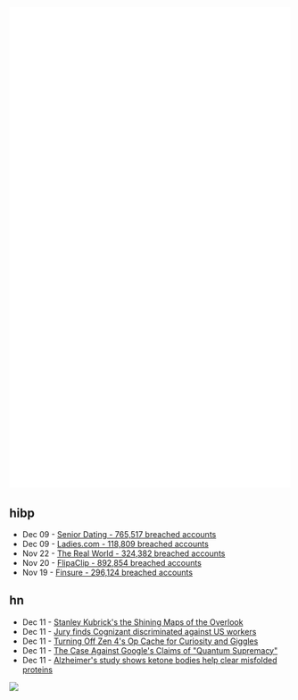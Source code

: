 ![Metrics](https://raw.githubusercontent.com/phixion/phixion/master/metrics.svg)

## hibp

<!--
for https://github.com/phixion/phixion/blob/main/.github/workflows/feeds.yml
-->
<!--START_SECTION:haveibeenpwnd-->
- Dec 09 - [Senior Dating - 765,517 breached accounts](https://haveibeenpwned.com/PwnedWebsites#SeniorDating)
- Dec 09 - [Ladies.com - 118,809 breached accounts](https://haveibeenpwned.com/PwnedWebsites#Ladies)
- Nov 22 - [The Real World - 324,382 breached accounts](https://haveibeenpwned.com/PwnedWebsites#TheRealWorld)
- Nov 20 - [FlipaClip - 892,854 breached accounts](https://haveibeenpwned.com/PwnedWebsites#FlipaClip)
- Nov 19 - [Finsure - 296,124 breached accounts](https://haveibeenpwned.com/PwnedWebsites#Finsure)
<!--END_SECTION:haveibeenpwnd-->

## hn

<!--
for https://github.com/phixion/phixion/blob/main/.github/workflows/feeds.yml
-->
<!--START_SECTION:hn-->
- Dec 11 - [Stanley Kubrick's the Shining Maps of the Overlook](https://idyllopuspress.com/idyllopus/film/sh_maps.htm)
- Dec 11 - [Jury finds Cognizant discriminated against US workers](https://www.bloomberg.com/graphics/2024-cognizant-h1b-visas-discriminates-us-workers/)
- Dec 11 - [Turning Off Zen 4's Op Cache for Curiosity and Giggles](https://chipsandcheese.com/p/turning-off-zen-4s-op-cache-for-curiosity)
- Dec 11 - [The Case Against Google's Claims of "Quantum Supremacy"](https://gilkalai.wordpress.com/2024/12/09/the-case-against-googles-claims-of-quantum-supremacy-a-very-short-introduction/)
- Dec 11 - [Alzheimer's study shows ketone bodies help clear misfolded proteins](https://www.genengnews.com/topics/translational-medicine/ketone-body-role-in-regulating-misfolded-proteins-may-inform-strategies-targeting-aging-alzheimers-disease/)
<!--END_SECTION:hn-->

<!--
for https://yhype.me
-->
![](https://hit.yhype.me/github/profile?user_id=13013670)
